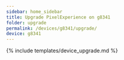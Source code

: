 ```yaml
---
sidebar: home_sidebar
title: Upgrade PixelExperience on g8341
folder: upgrade
permalink: /devices/g8341/upgrade/
device: g8341
---
```

{% include templates/device_upgrade.md %}
